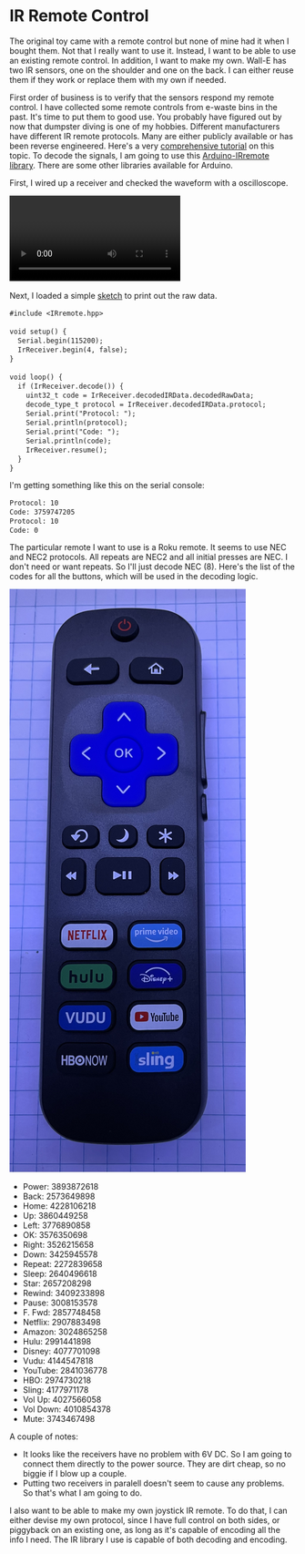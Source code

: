 # IR Remote Control

The original toy came with a remote control but none of mine had it when I bought them. Not that I really want to use it. Instead, I want to be able to use an existing remote control. In addition, I want to make my own. Wall-E has two IR sensors, one on the shoulder and one on the back. I can either reuse them if they work or replace them with my own if needed.

First order of business is to verify that the sensors respond my remote control. I have collected some remote controls from e-waste bins in the past. It's time to put them to good use. You probably have figured out by now that dumpster diving is one of my hobbies. Different manufacturers have different IR remote protocols. Many are either publicly available or has been reverse engineered. Here's a very [comprehensive tutorial](https://dronebotworkshop.com/ir-remotes) on this topic. To decode the signals, I am going to use this [Arduino-IRremote library](https://github.com/Arduino-IRremote/Arduino-IRremote). There are some other libraries available for Arduino.

First, I wired up a receiver and checked the waveform with a oscilloscope.

![oscilloscope](./media/IMG_0820.mov)

Next, I loaded a simple [sketch](./irremote_receive/) to print out the raw data.

```
#include <IRremote.hpp>

void setup() {
  Serial.begin(115200);
  IrReceiver.begin(4, false);
}

void loop() {
  if (IrReceiver.decode()) {
    uint32_t code = IrReceiver.decodedIRData.decodedRawData;
    decode_type_t protocol = IrReceiver.decodedIRData.protocol;
    Serial.print("Protocol: ");
    Serial.println(protocol);
    Serial.print("Code: ");
    Serial.println(code);
    IrReceiver.resume();
  }
}
```

I'm getting something like this on the serial console:

```
Protocol: 10
Code: 3759747205
Protocol: 10
Code: 0
```

The particular remote I want to use is a Roku remote. It seems to use NEC and NEC2 protocols. All repeats are NEC2 and all initial presses are NEC. I don't need or want repeats. So I'll just decode NEC (8). Here's the list of the codes for all the buttons, which will be used in the decoding logic.

![remote](./media/IMG_0846.jpeg)

* Power: 3893872618
* Back: 2573649898
* Home: 4228106218
* Up: 3860449258
* Left: 3776890858
* OK: 3576350698
* Right: 3526215658
* Down: 3425945578
* Repeat: 2272839658
* Sleep: 2640496618
* Star: 2657208298
* Rewind: 3409233898
* Pause: 3008153578
* F. Fwd: 2857748458
* Netflix: 2907883498
* Amazon: 3024865258
* Hulu: 2991441898
* Disney: 4077701098
* Vudu: 4144547818
* YouTube: 2841036778
* HBO: 2974730218
* Sling: 4177971178
* Vol Up: 4027566058
* Vol Down: 4010854378
* Mute: 3743467498

A couple of notes:
* It looks like the receivers have no problem with 6V DC. So I am going to connect them directly to the power source. They are dirt cheap, so no biggie if I blow up a couple.
* Putting two receivers in paralell doesn't seem to cause any problems. So that's what I am going to do.

I also want to be able to make my own joystick IR remote. To do that, I can either devise my own protocol, since I have full control on both sides, or piggyback on an existing one, as long as it's capable of encoding all the info I need. The IR library I use is capable of both decoding and encoding.
